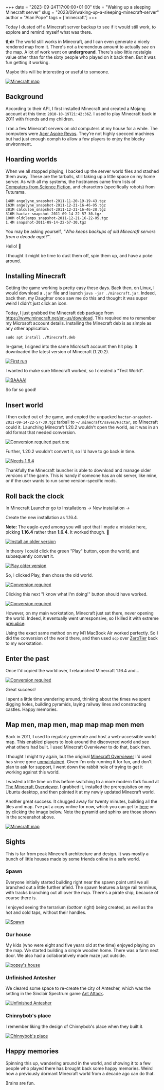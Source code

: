 +++
date = "2023-09-24T17:00:00+01:00"
title = "Waking up a sleeping Minecraft server"
slug = "2023/09/waking-up-a-sleeping-minecraft-server"
author = "Alan Pope"
tags = ['minecraft']
+++

Today I dusted off a Minecraft server backup to see if it would still work, to explore and remind myself what was there.

**tl;dr** The world still works in Minecraft, and I can even generate a nicely rendered map from it. There's not a tremendous amount to actually *see* on the map. A lot of work went on **underground**. There's also little nostalgia value other than for the sixty people who played on it back then. But it was fun getting it working.

Maybe this will be interesting or useful to someone.

[![Minecraft map](/blog/images/2023-09-24/minecraft-map.png)](https://popey.com/~alan/minecraft/)

## Background

According to their API, I first installed Minecraft and created a Mojang account at this time: `2010-10-19T21:42:36Z`. I used to play Minecraft back in 2011 with friends and my children.  

I ran a few Minecraft servers on old computers at my house for a while. The computers were [Acer Aspire Revos](https://en.wikipedia.org/wiki/Acer_AspireRevo). They're not highly specced machines but had just enough oomph to allow a few players to enjoy the blocky environment.

## Hoarding worlds

When we all stopped playing, I backed up the server world files and stashed them away. These are the tarballs, still taking up a little space on my home server. As with all my systems, the hostnames came from lists of [Computers from Science Fiction](https://en.wikipedia.org/wiki/List_of_fictional_computers), and characters (specifically robots) from Futurama.

```text
140M angelyne_snapshot-2011-11-20-19-19-43.tgz
163M angelyne_snapshot-2011-12-21-16-46-05.tgz
281M calculon_snapshot-2011-12-21-16-46-28.tgz
316M hactar-snapshot-2011-09-14-22-57-30.tgz
100M oldclamps_snapshot-2011-12-21-16-22-05.tgz
1.4M snapshot-2011-09-14-22-57-30.tgz

```

You may be asking yourself, *"Who keeps backups of old Minecraft servers from a decade ago!?"*.

Hello! 👋

I thought it might be time to dust them off, spin them up, and have a poke around. 

## Installing Minecraft

Getting the game working is pretty easy these days. Back then, on Linux, I would download a `.jar` file and launch `java -jar ./minecraft.jar`. Indeed, back then, my Daughter once saw me do this and thought it was super weird I didn't just click an icon. 

Today, I just grabbed the Minecraft deb package from https://www.minecraft.net/en-us/download. This required me to remember my Microsoft account details. Installing the Minecraft deb is as simple as any other application.

`sudo apt install ./Minecraft.deb`

In-game, I signed into the same Microsoft account then hit play. It downloaded the latest version of Minecraft (1.20.2). 

[![First run](/blog/images/2023-09-24/firstrun.png)](/blog/images/2023-09-24/firstrun.png)

I wanted to make sure Minecraft worked, so I created a "Test World".

[![BAAAA!](/blog/images/2023-09-24/1.20.2.png)](/blog/images/2023-09-24/1.20.2.png)

So far so good!

## Insert world

I then exited out of the game, and copied the unpacked `hactar-snapshot-2011-09-14-22-57-30.tgz` tarball to `~/.minecraft/saves/Hactar`, so Minecraft could it. Launching Minecraft 1.20.2 wouldn't open the world, as it was in an old format that needed conversion.

[![Conversion required part one](/blog/images/2023-09-24/conversionrequired1.png)](/blog/images/2023-09-24/conversionrequired1.png)

Further, 1.20.2 wouldn't convert it, so I'd have to go back in time.

[![Needs 1.6.4](/blog/images/2023-09-24/needs1.6.4.png)](/blog/images/2023-09-24/needs1.6.4.png)

Thankfully the Minecraft launcher is able to download and manage older versions of the game. This is handy if someone has an old server, like mine, or if the user wants to run some version-specific mods.

## Roll back the clock

In Minecraft Launcher go to Installations -> New installation -> 

Create the new installation as 1.16.4.

**Note:** The eagle-eyed among you will spot that I made a mistake here, picking **1.16.4** rather than **1.6.4**. It worked though. 🤷

[![Install an older version](/blog/images/2023-09-24/olderversion.png)](/blog/images/2023-09-24/olderversion.png)

In theory I could click the green "Play" button, open the world, and subsequently convert it.

[![Play older version](/blog/images/2023-09-24/playolderversion.png)](/blog/images/2023-09-24/playolderversion.png)

So, I clicked Play, then chose the old world. 

[![Conversion required](/blog/images/2023-09-24/conversionrequired2.png)](/blog/images/2023-09-24/conversionrequired2.png)

Clicking this next "I know what I'm doing!" button should have worked.

[![Conversion required](/blog/images/2023-09-24/conversionrequired3.png)](/blog/images/2023-09-24/conversionrequired3.png)

However, on my main workstation, Minecraft just sat there, never opening the world. Indeed, it eventually went unresponsive, so I killed it with extreme [prejudice](https://en.wikipedia.org/wiki/Xkill).

Using the exact same method on my M1 MacBook Air worked perfectly. So I did the conversion of the world there, and then used `scp` over [ZeroTier](https://popey.com/blog/2023/08/zerotier-is-my-personal-vpn/) back to my workstation.

## Enter the past

Once I'd copied the world over, I relaunched Minecraft 1.16.4 and...

[![Conversion required](/blog/images/2023-09-24/pyramid.png)](/blog/images/2023-09-24/pyramid.png)

Great success!

I spent a little time wandering around, thinking about the times we spent digging holes, building pyramids, laying railway lines and constructing castles. Happy memories.

## Map men, map men, map map map men men

Back in 2011, I used to regularly generate and host a web-accessible world map. This enabled players to look around the discovered world and see what others had built. I used Minecraft Overviewer to do that, back then. 

I thought I might try again, but the original [Minecraft Overviewer](https://github.com/overviewer/Minecraft-Overviewer) I'd used has since gone [unmaintained](https://github.com/overviewer/Minecraft-Overviewer/commit/13c1bddaf65dfaaf6c4c7a396c94db75bed4c089). Given I'm only running it for fun, and don't plan to ask for support, I went down the rabbit hole of trying to get it working against this world.

I wasted a little time on this before switching to a more modern fork found at [The Minecraft Overviewer](https://github.com/GregoryAM-SP/The-Minecraft-Overviewer/releases/tag/v1.20.3). I grabbed it, installed the prerequisites on my Ubuntu desktop, and then pointed it at my newly updated Minecraft world.

Another great success. It chugged away for twenty minutes, building all the tiles and map. I've put a copy online for now, which you can get to [here](https://popey.com/~alan/minecraft) or by clicking the image below. Note the pyramid and sphinx are those shown in the screenshot above.

[![Minecraft map](/blog/images/2023-09-24/pyramidmap.png)](https://popey.com/~alan/minecraft/#/-435/64/616/-2/world/world-lighting)

## Sights

This is far from peak Minecraft architecture and design. It was mostly a bunch of little houses made by some friends online in a safe world.

### Spawn

Everyone initially started building right near the spawn point until we all branched out a little further afield. The spawn features a large rail terminus, with tracks branching out all over the map. There's a pirate ship, because of course there is. 

I enjoyed seeing the terrarium (bottom right) being created, as well as the hot and cold taps, without their handles. 

[![Spawn](/blog/images/2023-09-24/spawn.png)](https://popey.com/~alan/minecraft/#/-276/64/105/-2/world/world-lighting)

### Our house

My kids (who were eight and five years old at the time) enjoyed playing on the map. We started building a simple wooden home. There was a farm next door. We also had a collaboratively made maze just outside.

[![popey's house](/blog/images/2023-09-24/popeyshouse.png)](https://popey.com/~alan/minecraft/#/413/64/158/-1/world/world-lighting)

### Unfinished Antesher

We cleared some space to re-create the city of Antesher, which was the setting in the Sinclair Spectrum game [Ant Attack](https://worldofspectrum.org/files/large/de182362909c85e).

[![Unfinished Antesher](/blog/images/2023-09-24/antesher.png)](https://popey.com/~alan/minecraft/#/-448/64/-132/-2/world/world-lighting)

### Chinnybob's place

I remember liking the design of Chinnybob's place when they built it. 

[![Chinnybob's place](/blog/images/2023-09-24/chinnybob.png)](https://popey.com/~alan/minecraft/#/-407/64/265/max/world/world-lighting)

## Happy memories

Spinning this up, wandering around in the world, and showing it to a few people who played there has brought back some happy memories. Weird how a previously dormant Minecraft world from a decade ago can do that. 

Brains are fun.